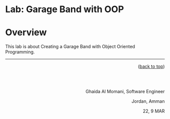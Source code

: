# Lab: Garage Band with OOP
# Overview
This lab is about Creating a Garage Band with Object Oriented Programming.


<hr/>
    <p align="right">(<a href="#top">back to top</a>)</p>
  <br/><br/>
<p align="right">Ghaida Al Momani, Software Engineer</p>
<p align="right">Jordan, Amman</p>
  <p align="right">22, 9 MAR </p>